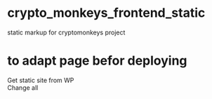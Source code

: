 # crypto_monkeys_frontend_static
static markup for cryptomonkeys project

# to adapt page befor deploying
Get static site from WP  
Change all <title> tags  
Change all paths with "./../" to "./"
Take index.html and put it on the main docs folder with the CNAME file
